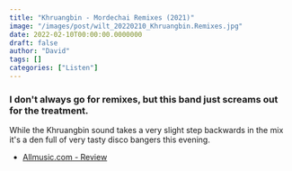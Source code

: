 ```yaml
---
title: "Khruangbin - Mordechai Remixes (2021)"
image: "/images/post/wilt_20220210_Khruangbin.Remixes.jpg"
date: 2022-02-10T00:00:00.0000000
draft: false
author: "David"
tags: []
categories: ["Listen"]
---
```

### I don't always go for remixes, but this band just screams out for the treatment.

 While the Khruangbin sound takes a very slight step backwards in the mix it's a den full of very tasty disco bangers this evening.

-  [Allmusic.com - Review](https://www.allmusic.com/album/mordechai-remixes-mw0003548586)